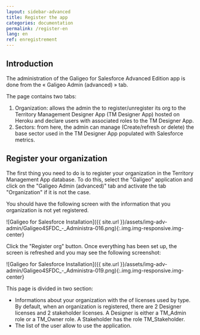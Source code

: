 ```yaml
---
layout: sidebar-advanced
title: Register the app
categories: documentation
permalink: /register-en
lang: en
ref: enregistrement
---
```


## Introduction

The administration of the Galigeo for Salesforce Advanced Edition app is done from the « Galigeo Admin (advanced) » tab.

The page contains two tabs:

1. Organization: allows the admin the to register/unregister its org to the Territory Management Designer App (TM Designer App) hosted on Heroku and declare users with associated roles to the TM Designer App.
2. Sectors: from here, the admin can manage (Create/refresh or delete) the base sector used in the TM Designer App populated with Salesforce metrics.

## Register your organization

The first thing you need to do is to register your organization in the Territory Management App database. To do this, select the "Galigeo" application and click on the "Galigeo Admin (advanced)" tab and activate the tab "Organization" if it is not the case.

You should have the following screen with the information that you organization is not yet registered.

![Galigeo for Salesforce Installation]({{ site.url }}/assets/img-adv-admin/Galigeo4SFDC_-_Administra-016.png){:.img.img-responsive.img-center}

Click the "Register org" button. Once everything has been set up, the screen is refreshed and you may see the following screenshot:

![Galigeo for Salesforce Installation]({{ site.url }}/assets/img-adv-admin/Galigeo4SFDC_-_Administra-019.png){:.img.img-responsive.img-center}

This page is divided in two section:

- Informations about your organization with the of licenses used by type. By default, when an organization is registered, there are 2 Designer licenses and 2 stakeholder licenses. A Designer is either a TM_Admin role or a TM_Owner role. A Stakeholder has the role TM_Stakeholder.
- The list of the user allow to use the application.